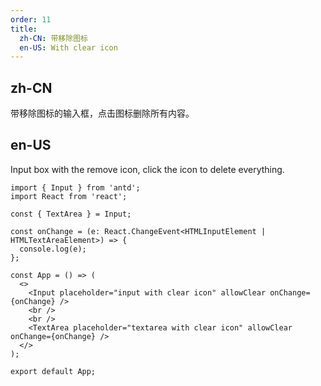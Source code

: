 ```yaml
---
order: 11
title:
  zh-CN: 带移除图标
  en-US: With clear icon
---
```


## zh-CN

带移除图标的输入框，点击图标删除所有内容。

## en-US

Input box with the remove icon, click the icon to delete everything.

```tsx
import { Input } from 'antd';
import React from 'react';

const { TextArea } = Input;

const onChange = (e: React.ChangeEvent<HTMLInputElement | HTMLTextAreaElement>) => {
  console.log(e);
};

const App = () => (
  <>
    <Input placeholder="input with clear icon" allowClear onChange={onChange} />
    <br />
    <br />
    <TextArea placeholder="textarea with clear icon" allowClear onChange={onChange} />
  </>
);

export default App;
```
